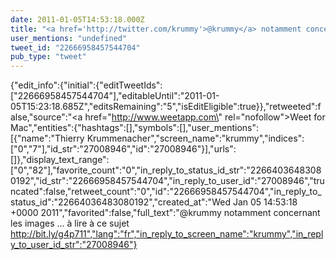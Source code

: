 ```yaml
---
date: 2011-01-05T14:53:18.000Z
title: "<a href='http://twitter.com/krummy'>@krummy</a> notamment concernant les images ... à lire à ce sujet http://bit.ly/g4p711″"
user_mentions: "undefined"
tweet_id: "22666958457544704"
pub_type: "tweet"
---
```

{"edit_info":{"initial":{"editTweetIds":["22666958457544704"],"editableUntil":"2011-01-05T15:23:18.685Z","editsRemaining":"5","isEditEligible":true}},"retweeted":false,"source":"<a href=\"http://www.weetapp.com\" rel=\"nofollow\">Weet for Mac</a>","entities":{"hashtags":[],"symbols":[],"user_mentions":[{"name":"Thierry Krummenacher","screen_name":"krummy","indices":["0","7"],"id_str":"27008946","id":"27008946"}],"urls":[]},"display_text_range":["0","82"],"favorite_count":"0","in_reply_to_status_id_str":"22664036483080192","id_str":"22666958457544704","in_reply_to_user_id":"27008946","truncated":false,"retweet_count":"0","id":"22666958457544704","in_reply_to_status_id":"22664036483080192","created_at":"Wed Jan 05 14:53:18 +0000 2011","favorited":false,"full_text":"@krummy notamment concernant les images ... à lire à ce sujet http://bit.ly/g4p711","lang":"fr","in_reply_to_screen_name":"krummy","in_reply_to_user_id_str":"27008946"}
